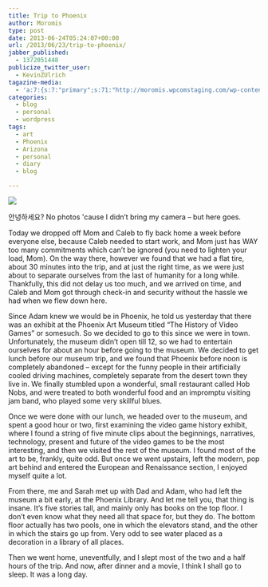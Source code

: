 ```yaml
---
title: Trip to Phoenix
author: Moromis
type: post
date: 2013-06-24T05:24:07+00:00
url: /2013/06/23/trip-to-phoenix/
jabber_published:
  - 1372051448
publicize_twitter_user:
  - KevinZUlrich
tagazine-media:
  - 'a:7:{s:7:"primary";s:71:"http://moromis.wpcomstaging.com/wp-content/uploads/2013/06/dscf0133.jpg";s:6:"images";a:1:{s:55:"http://moromis.files.wordpress.com/2013/06/dscf0133.jpg";a:6:{s:8:"file_url";s:71:"http://moromis.wpcomstaging.com/wp-content/uploads/2013/06/dscf0133.jpg";s:5:"width";i:4608;s:6:"height";i:3456;s:4:"type";s:5:"image";s:4:"area";i:15925248;s:9:"file_path";b:0;}}s:6:"videos";a:0:{}s:11:"image_count";i:1;s:6:"author";s:7:"7740354";s:7:"blog_id";s:8:"11405300";s:9:"mod_stamp";s:19:"2013-06-24 05:51:29";}'
categories:
  - blog
  - personal
  - wordpress
tags:
  - art
  - Phoenix
  - Arizona
  - personal
  - diary
  - blog

---
```

![](images/dscf0133.jpg)

안녕하세요? No photos 'cause I didn&#8217;t bring my camera &#8211; but here goes.

Today we dropped off Mom and Caleb to fly back home a week before everyone else, because Caleb needed to start work, and Mom just has WAY too many commitments which can&#8217;t be ignored (you need to lighten your load, Mom). On the way there, however we found that we had a flat tire, about 30 minutes into the trip, and at just the right time, as we were just about to separate ourselves from the last of humanity for a long while. Thankfully, this did not delay us too much, and we arrived on time, and Caleb and Mom got through check-in and security without the hassle we had when we flew down here.

Since Adam knew we would be in Phoenix, he told us yesterday that there was an exhibit at the Phoenix Art Museum titled &#8220;The History of Video Games&#8221; or somesuch. So we decided to go to this since we were in town. Unfortunately, the museum didn&#8217;t open till 12, so we had to entertain ourselves for about an hour before going to the museum. We decided to get lunch before our museum trip, and we found that Phoenix before noon is completely abandoned &#8211; except for the funny people in their artificially cooled driving machines, completely separate from the desert town they live in. We finally stumbled upon a wonderful, small restaurant called Hob Nobs, and were treated to both wonderful food and an impromptu visiting jam band, who played some very skillful blues.

Once we were done with our lunch, we headed over to the museum, and spent a good hour or two, first examining the video game history exhibit, where I found a string of five minute clips about the beginnings, narratives, technology, present and future of the video games to be the most interesting, and then we visited the rest of the museum. I found most of the art to be, frankly, quite odd. But once we went upstairs, left the modern, pop art behind and entered the European and Renaissance section, I enjoyed myself quite a lot.

From there, me and Sarah met up with Dad and Adam, who had left the museum a bit early, at the Phoenix Library. And let me tell you, that thing is insane. It&#8217;s five stories tall, and mainly only has books on the top floor. I don&#8217;t even know what they need all that space for, but they do. The bottom floor actually has two pools, one in which the elevators stand, and the other in which the stairs go up from. Very odd to see water placed as a decoration in a library of all places.

Then we went home, uneventfully, and I slept most of the two and a half hours of the trip. And now, after dinner and a movie, I think I shall go to sleep. It was a long day.